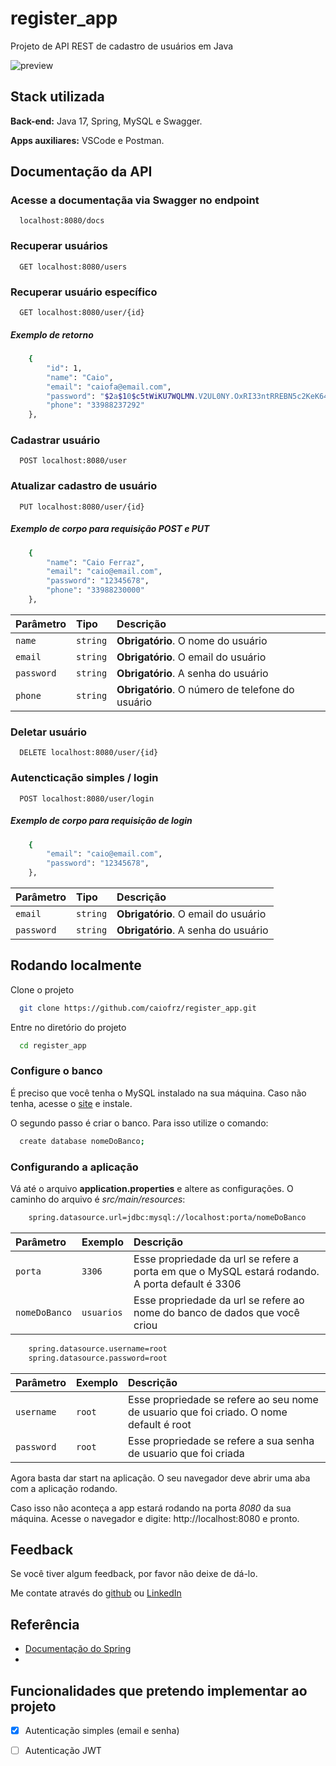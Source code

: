 
# register_app

Projeto de API REST de cadastro de usuários em Java

![preview](https://devporai.com.br/wp-content/uploads/2021/01/O-que-e-CRUD-740x414.jpg)

## Stack utilizada

**Back-end:** Java 17, Spring, MySQL e Swagger.

**Apps auxiliares:** VSCode e Postman.


## Documentação da API

### Acesse a documentaçãa via Swagger no endpoint
```http
  localhost:8080/docs
```

### Recuperar usuários

```http
  GET localhost:8080/users
```
### Recuperar usuário específico

```http
  GET localhost:8080/user/{id}
```
##### Exemplo de retorno
```bash
    {
        "id": 1,
        "name": "Caio",
        "email": "caiofa@email.com",
        "password": "$2a$10$c5tWiKU7WQLMN.V2UL0NY.OxRI33ntRREBN5c2KeK649/ek/7Hbtm",
        "phone": "33988237292"
    },
```
### Cadastrar usuário

```http
  POST localhost:8080/user
```

### Atualizar cadastro de usuário

```http
  PUT localhost:8080/user/{id}
```
##### Exemplo de corpo para requisição POST e PUT
```bash
    {
        "name": "Caio Ferraz",
        "email": "caio@email.com",
        "password": "12345678",
        "phone": "33988230000"
    },
```
| Parâmetro   | Tipo       | Descrição                                   |
| :---------- | :--------- | :------------------------------------------ |
| `name`      | `string` | **Obrigatório**. O nome do usuário|
| `email`      | `string` | **Obrigatório**. O email do usuário|
| `password`      | `string` | **Obrigatório**. A senha do usuário|
| `phone`      | `string` | **Obrigatório**. O número de telefone do usuário|

### Deletar usuário
```http
  DELETE localhost:8080/user/{id}
```

### Autencticação simples / login

```http
  POST localhost:8080/user/login
```
##### Exemplo de corpo para requisição de login
```bash
    {
        "email": "caio@email.com",
        "password": "12345678",
    },
```
| Parâmetro   | Tipo       | Descrição                                   |
| :---------- | :--------- | :------------------------------------------ |
| `email`      | `string` | **Obrigatório**. O email do usuário|
| `password`      | `string` | **Obrigatório**. A senha do usuário|


## Rodando localmente

Clone o projeto

```bash
  git clone https://github.com/caiofrz/register_app.git
```

Entre no diretório do projeto

```bash
  cd register_app
```
### Configure o banco

É preciso que você tenha o MySQL instalado na sua máquina. Caso não tenha, acesse o [site](https://www.mysql.com) e instale.

O segundo passo é criar o banco. Para isso utilize o comando: 
```bash
  create database nomeDoBanco;
```

### Configurando a aplicação

Vá até o arquivo **application.properties** e altere as configurações. O caminho do arquivo é *src/main/resources*:

```bash
    spring.datasource.url=jdbc:mysql://localhost:porta/nomeDoBanco
```

| Parâmetro   | Exemplo       | Descrição                                   |
| :---------- | :--------- | :------------------------------------------ |
| `porta`      | `3306` | Esse propriedade da url se refere a porta em que o MySQL estará rodando. A porta default é 3306|
| `nomeDoBanco`      | `usuarios` | Esse propriedade da url se refere ao nome do banco de dados que você criou|


```bash
    spring.datasource.username=root
    spring.datasource.password=root
```
| Parâmetro   | Exemplo       | Descrição                                   |
| :---------- | :--------- | :------------------------------------------ |
| `username`      | `root` | Esse propriedade se refere ao seu nome de usuario que foi criado. O nome default é root|
| `password`      | `root` | Esse propriedade se refere a sua senha de usuario que foi criada|


Agora basta dar start na aplicação. O seu navegador deve abrir uma aba com a aplicação rodando.

Caso isso não aconteça a app estará rodando na porta *8080* da sua máquina. Acesse o navegador e digite: http://localhost:8080 e pronto.


## Feedback

Se você tiver algum feedback, por favor não deixe de dá-lo. 

Me contate através do [github](https://github.com/caiofrz) 
ou [LinkedIn](https://www.linkedin.com/in/caio-ferraz-almeida/) 


## Referência

- [Documentação do Spring](https://spring.io)
- 
## Funcionalidades que pretendo implementar ao projeto

- [x] Autenticação simples (email e senha)
- [ ] Autenticação JWT


